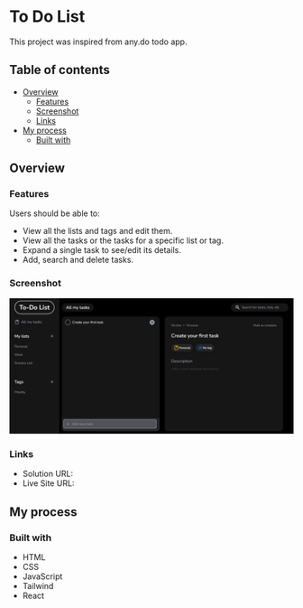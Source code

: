 # To Do List

This project was inspired from any.do todo app.

## Table of contents

- [Overview](#overview)
  - [Features](#features)
  - [Screenshot](#screenshot)
  - [Links](#links)
- [My process](#my-process)
  - [Built with](#built-with)

## Overview

### Features

Users should be able to:

- View all the lists and tags and edit them.
- View all the tasks or the tasks for a specific list or tag.
- Expand a single task to see/edit its details.
- Add, search and delete tasks.

### Screenshot

![](./Design/screenshot.png)

### Links

- Solution URL: 
- Live Site URL: 

## My process

### Built with

- HTML
- CSS
- JavaScript
- Tailwind
- React
